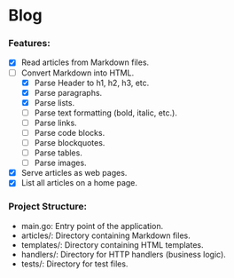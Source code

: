 # Blog

### Features:
        
- [x] Read articles from Markdown files.
- [ ] Convert Markdown into HTML.
    - [x] Parse Header to h1, h2, h3, etc.
    - [x] Parse paragraphs.
    - [x] Parse lists.
    - [ ] Parse text formatting (bold, italic, etc.).
    - [ ] Parse links.
    - [ ] Parse code blocks.
    - [ ] Parse blockquotes.
    - [ ] Parse tables.
    - [ ] Parse images.
- [x] Serve articles as web pages.
- [x] List all articles on a home page.

### Project Structure:

- main.go: Entry point of the application.
- articles/: Directory containing Markdown files.
- templates/: Directory containing HTML templates.
- handlers/: Directory for HTTP handlers (business logic).
- tests/: Directory for test files.
